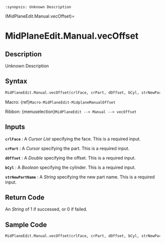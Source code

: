 ```{module} MidPlaneEdit.Manual.vecOffset()
:synopsis: Unknown Description
```

(MidPlaneEdit.Manual.vecOffset)=

# MidPlaneEdit.Manual.vecOffset

## Description

Unknown Description

## Syntax

```python
MidPlaneEdit.Manual.vecOffset(crlFace, crPart, dOffset, bCyl, strNewPartName)
```

Macro: {ref}`Macro-MidPlaneEdit-MidplaneManualOffset`

Ribbon: {menuselection}`MidPlaneEdit --> Manual --> vecOffset`

## Inputs

**`crlFace`**
: A _Cursor List_ specifying the face. This is a required input.

**`crPart`**
: A _Cursor_ specifying the part. This is a required input.

**`dOffset`**
: A _Double_ specifying the offset. This is a required input.

**`bCyl`**
: A _Boolean_ specifying the cylinder. This is a required input.

**`strNewPartName`**
: A _String_ specifying the new part name. This is a required input.

## Return Code

An _String_ of 1 if successed, or 0 if failed.

## Sample Code

```python
MidPlaneEdit.Manual.vecOffset(crlFace, crPart, dOffset, bCyl, strNewPartName)
```
